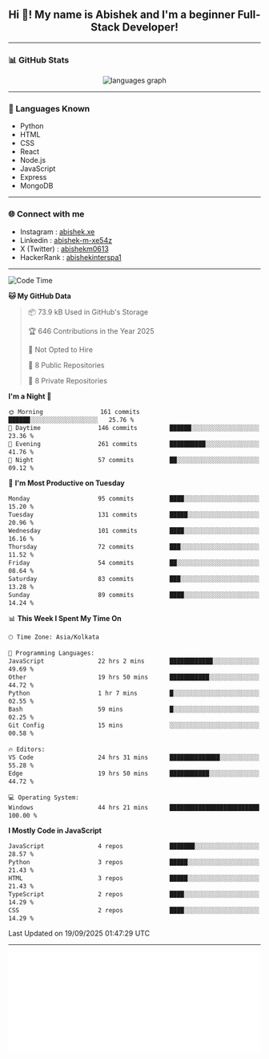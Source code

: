<h2 align="center">Hi 👋! My name is <b>Abishek</b> and I'm a beginner Full-Stack Developer!</h2>

---

### 📊 GitHub Stats

<div align="center">
  <img src="https://github-readme-stats.vercel.app/api/top-langs/?username=Abishek-Web-Co&theme=react&show_icons=true&hide_border=true&layout=compact" height="150" alt="languages graph" />
</div>

---

### 🧠 Languages Known

- Python  
- HTML  
- CSS  
- React  
- Node.js  
- JavaScript
- Express
- MongoDB

---


### 🌐 Connect with me

- Instagram   : [abishek.xe](https://www.instagram.com/abishek.xe/)
- Linkedin    : [abishek-m-xe54z](https://www.linkedin.com/in/abishek-m-xe54z/)
- X (Twitter) : [abishekm0613](https://x.com/abishekm0613)
- HackerRank  : [abishekinterspa1](https://www.hackerrank.com/profile/abishekinterspa1)

---

<!--START_SECTION:waka-->
![Code Time](http://img.shields.io/badge/Code%20Time-203%20hrs%2056%20mins-blue)

**🐱 My GitHub Data** 

> 📦 73.9 kB Used in GitHub's Storage 
 > 
> 🏆 646 Contributions in the Year 2025
 > 
> 🚫 Not Opted to Hire
 > 
> 📜 8 Public Repositories 
 > 
> 🔑 8 Private Repositories 
 > 
**I'm a Night 🦉** 

```text
🌞 Morning                161 commits         ██████░░░░░░░░░░░░░░░░░░░   25.76 % 
🌆 Daytime                146 commits         ██████░░░░░░░░░░░░░░░░░░░   23.36 % 
🌃 Evening                261 commits         ██████████░░░░░░░░░░░░░░░   41.76 % 
🌙 Night                  57 commits          ██░░░░░░░░░░░░░░░░░░░░░░░   09.12 % 
```
📅 **I'm Most Productive on Tuesday** 

```text
Monday                   95 commits          ████░░░░░░░░░░░░░░░░░░░░░   15.20 % 
Tuesday                  131 commits         █████░░░░░░░░░░░░░░░░░░░░   20.96 % 
Wednesday                101 commits         ████░░░░░░░░░░░░░░░░░░░░░   16.16 % 
Thursday                 72 commits          ███░░░░░░░░░░░░░░░░░░░░░░   11.52 % 
Friday                   54 commits          ██░░░░░░░░░░░░░░░░░░░░░░░   08.64 % 
Saturday                 83 commits          ███░░░░░░░░░░░░░░░░░░░░░░   13.28 % 
Sunday                   89 commits          ████░░░░░░░░░░░░░░░░░░░░░   14.24 % 
```


📊 **This Week I Spent My Time On** 

```text
🕑︎ Time Zone: Asia/Kolkata

💬 Programming Languages: 
JavaScript               22 hrs 2 mins       ████████████░░░░░░░░░░░░░   49.69 % 
Other                    19 hrs 50 mins      ███████████░░░░░░░░░░░░░░   44.72 % 
Python                   1 hr 7 mins         █░░░░░░░░░░░░░░░░░░░░░░░░   02.55 % 
Bash                     59 mins             █░░░░░░░░░░░░░░░░░░░░░░░░   02.25 % 
Git Config               15 mins             ░░░░░░░░░░░░░░░░░░░░░░░░░   00.58 % 

🔥 Editors: 
VS Code                  24 hrs 31 mins      ██████████████░░░░░░░░░░░   55.28 % 
Edge                     19 hrs 50 mins      ███████████░░░░░░░░░░░░░░   44.72 % 

💻 Operating System: 
Windows                  44 hrs 21 mins      █████████████████████████   100.00 % 
```

**I Mostly Code in JavaScript** 

```text
JavaScript               4 repos             ███████░░░░░░░░░░░░░░░░░░   28.57 % 
Python                   3 repos             █████░░░░░░░░░░░░░░░░░░░░   21.43 % 
HTML                     3 repos             █████░░░░░░░░░░░░░░░░░░░░   21.43 % 
TypeScript               2 repos             ████░░░░░░░░░░░░░░░░░░░░░   14.29 % 
CSS                      2 repos             ████░░░░░░░░░░░░░░░░░░░░░   14.29 % 
```




 Last Updated on 19/09/2025 01:47:29 UTC
<!--END_SECTION:waka-->

---

<div align="center">
  <a href="https://abish-file.web.app/" target="_blank" rel="noopener noreferrer"><img height="200" src="pic.png" alt="Profile Picture" /></a>
</div>

